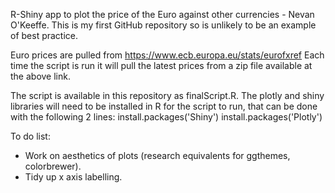 R-Shiny app to plot the price of the Euro against other currencies - Nevan O'Keeffe.
This is my first GitHub repository so is unlikely to be an example of best practice.

Euro prices are pulled from https://www.ecb.europa.eu/stats/eurofxref
Each time the script is run it will pull the latest prices from a zip file available at the above link.

The script is available in this repository as finalScript.R.
The plotly and shiny libraries will need to be installed in R for the script to run, that can be done with the following 2 lines:
install.packages('Shiny')
install.packages('Plotly')


To do list:
- Work on aesthetics of plots (research equivalents for ggthemes, colorbrewer).
- Tidy up x axis labelling.
